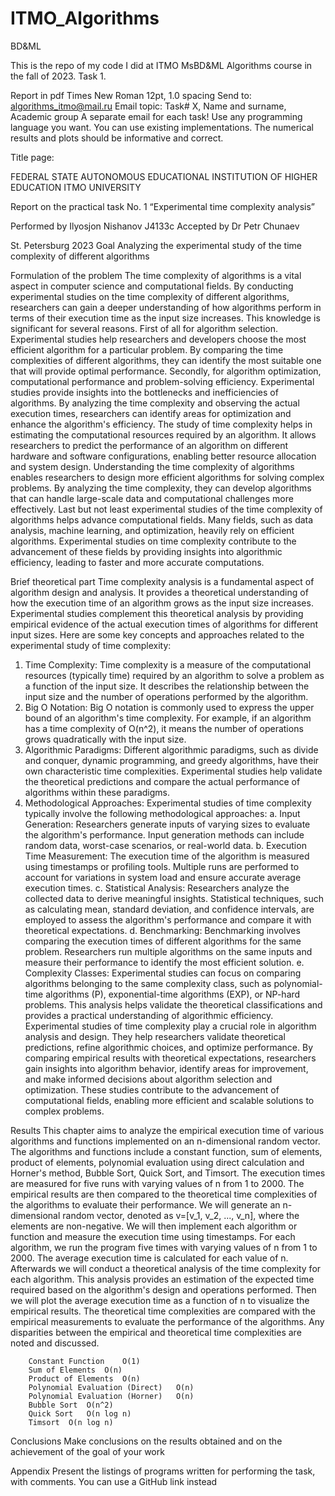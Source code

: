 # ITMO_Algorithms
BD&amp;ML

This is the repo of my code I did at ITMO MsBD&ML Algorithms course in the fall of 2023.
Task 1.

Report in pdf
Times New Roman 12pt, 1.0 spacing Send to: algorithms_itmo@mail.ru
Email topic: Task# X, Name and surname, Academic group
A separate email for each task!
Use any programming language you want. You can use existing implementations. The numerical results and plots should be informative and correct.

Title page:


FEDERAL STATE AUTONOMOUS EDUCATIONAL
INSTITUTION OF HIGHER EDUCATION
ITMO UNIVERSITY



Report
on the practical task No. 1 “Experimental time complexity analysis”




Performed by
Ilyosjon Nishanov
J4133c
Accepted by
Dr Petr Chunaev



	



St. Petersburg 2023
Goal
Analyzing the experimental study of the time complexity of different algorithms

Formulation of the problem
The time complexity of algorithms is a vital aspect in computer science and computational fields. By conducting experimental studies on the time complexity of different algorithms, researchers can gain a deeper understanding of how algorithms perform in terms of their execution time as the input size increases. This knowledge is significant for several reasons. First of all for algorithm selection. Experimental studies help researchers and developers choose the most efficient algorithm for a particular problem. By comparing the time complexities of different algorithms, they can identify the most suitable one that will provide optimal performance.
Secondly, for algorithm optimization, computational performance and problem-solving efficiency. Experimental studies provide insights into the bottlenecks and inefficiencies of algorithms. By analyzing the time complexity and observing the actual execution times, researchers can identify areas for optimization and enhance the algorithm's efficiency. The study of time complexity helps in estimating the computational resources required by an algorithm. It allows researchers to predict the performance of an algorithm on different hardware and software configurations, enabling better resource allocation and system design. Understanding the time complexity of algorithms enables researchers to design more efficient algorithms for solving complex problems. By analyzing the time complexity, they can develop algorithms that can handle large-scale data and computational challenges more effectively.
Last but not least experimental studies of the time complexity of algorithms helps advance computational fields. Many fields, such as data analysis, machine learning, and optimization, heavily rely on efficient algorithms. Experimental studies on time complexity contribute to the advancement of these fields by providing insights into algorithmic efficiency, leading to faster and more accurate computations.

Brief theoretical part
Time complexity analysis is a fundamental aspect of algorithm design and analysis. It provides a theoretical understanding of how the execution time of an algorithm grows as the input size increases. Experimental studies complement this theoretical analysis by providing empirical evidence of the actual execution times of algorithms for different input sizes. Here are some key concepts and approaches related to the experimental study of time complexity:
1. Time Complexity: Time complexity is a measure of the computational resources (typically time) required by an algorithm to solve a problem as a function of the input size. It describes the relationship between the input size and the number of operations performed by the algorithm.
2. Big O Notation: Big O notation is commonly used to express the upper bound of an algorithm's time complexity. For example, if an algorithm has a time complexity of O(n^2), it means the number of operations grows quadratically with the input size.
3. Algorithmic Paradigms: Different algorithmic paradigms, such as divide and conquer, dynamic programming, and greedy algorithms, have their own characteristic time complexities. Experimental studies help validate the theoretical predictions and compare the actual performance of algorithms within these paradigms.
4. Methodological Approaches: Experimental studies of time complexity typically involve the following methodological approaches:
   a. Input Generation: Researchers generate inputs of varying sizes to evaluate the algorithm's performance. Input generation methods can include random data, worst-case scenarios, or real-world data.
   b. Execution Time Measurement: The execution time of the algorithm is measured using timestamps or profiling tools. Multiple runs are performed to account for variations in system load and ensure accurate average execution times.
   c. Statistical Analysis: Researchers analyze the collected data to derive meaningful insights. Statistical techniques, such as calculating mean, standard deviation, and confidence intervals, are employed to assess the algorithm's performance and compare it with theoretical expectations.
   d. Benchmarking: Benchmarking involves comparing the execution times of different algorithms for the same problem. Researchers run multiple algorithms on the same inputs and measure their performance to identify the most efficient solution.
   e. Complexity Classes: Experimental studies can focus on comparing algorithms belonging to the same complexity class, such as polynomial-time algorithms (P), exponential-time algorithms (EXP), or NP-hard problems. This analysis helps validate the theoretical classifications and provides a practical understanding of algorithmic efficiency.
Experimental studies of time complexity play a crucial role in algorithm analysis and design. They help researchers validate theoretical predictions, refine algorithmic choices, and optimize performance. By comparing empirical results with theoretical expectations, researchers gain insights into algorithm behavior, identify areas for improvement, and make informed decisions about algorithm selection and optimization. These studies contribute to the advancement of computational fields, enabling more efficient and scalable solutions to complex problems.

Results
This chapter aims to analyze the empirical execution time of various algorithms and functions implemented on an n-dimensional random vector. The algorithms and functions include a constant function, sum of elements, product of elements, polynomial evaluation using direct calculation and Horner's method, Bubble Sort, Quick Sort, and Timsort. The execution times are measured for five runs with varying values of n from 1 to 2000. The empirical results are then compared to the theoretical time complexities of the algorithms to evaluate their performance.
We will generate an n-dimensional random vector, denoted as v=[v_1, v_2, ..., v_n], where the elements are non-negative. We will then implement each algorithm or function and measure the execution time using timestamps. For each algorithm, we run the program five times with varying values of n from 1 to 2000. The average execution time is calculated for each value of n. Afterwards we will conduct a theoretical analysis of the time complexity for each algorithm. This analysis provides an estimation of the expected time required based on the algorithm's design and operations performed. Then we will plot the average execution time as a function of n to visualize the empirical results. The theoretical time complexities are compared with the empirical measurements to evaluate the performance of the algorithms. Any disparities between the empirical and theoretical time complexities are noted and discussed.

        Constant Function	 O(1)
        Sum of Elements	 O(n)
        Product of Elements	 O(n)
        Polynomial Evaluation (Direct)	 O(n)
        Polynomial Evaluation (Horner)	 O(n)
        Bubble Sort	 O(n^2)
        Quick Sort	 O(n log n)
        Timsort	 O(n log n)



Conclusions
Make conclusions on the results obtained and on the achievement of the goal of your work


Appendix
Present the listings of programs written for performing the task, with comments. You can use a GitHub link instead
